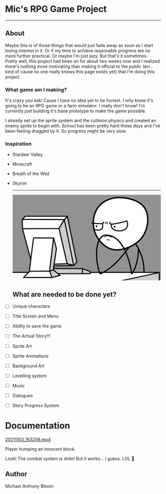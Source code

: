 # Mic's RPG Game Project

---

## About

Maybe this is of those things that would just fade away as soon as I start losing interest in it. Or if my time to achieve reasonable progress are no more further practical. Or maybe I'm just lazy. But that's it sometimes. Pretty well, this project had been on for about two weeks now and I realized there's nothing more motivating than making it official to the public (err.. kind of cause no one really knows this page exists yet) that I'm doing this project.

### What game am I making?

It's crazy you ask! Cause I have no idea yet to be honest. I only know it's going to be an RPG game or a farm simulator. I really don't know! I'm currently just building it's base prototype to make the game possible. 

I already set up the sprite system and the collision physics and created an enemy sprite to begin with. School has been pretty hard these days and I've been feeling dragged by it. So progress might be very slow.

### Inspiration

- Stardew Valley
- Minecraft
- Breath of the Wild
- Skyrim
    
    ---
    
    ![Untitled](Mic's%20RPG%20Game%20Project%201b999f0b1b414af5b7e5b3b9ac75c234/Untitled.png)
    
    ## What are needed to be done yet?
    

- [ ]  Unique characters
- [ ]  Title Screen and Menu
- [ ]  Ability to save the game
- [ ]  The Actual Story!!!

- [ ]  Sprite Art
- [ ]  Sprite Animations
- [ ]  Background Art
- [ ]  Levelling system

- [ ]  Music
- [ ]  Dialogues
- [ ]  Story Progress System

# Documentation

[20211103_163258.mp4](Mic's%20RPG%20Game%20Project%201b999f0b1b414af5b7e5b3b9ac75c234/20211103_163258.mp4)

Player humping an innocent block.

Look! The combat system is shite! But it works... I guess. LOL 🥰

## Author

Michael Anthony Bitoon